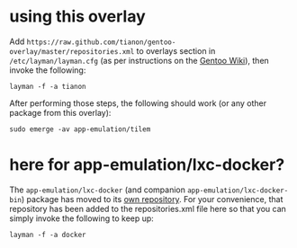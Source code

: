 # using this overlay

Add `https://raw.github.com/tianon/gentoo-overlay/master/repositories.xml` to overlays section in `/etc/layman/layman.cfg` (as per instructions on the [Gentoo Wiki](http://wiki.gentoo.org/wiki/Layman#Adding_custom_overlays)), then invoke the following:

	layman -f -a tianon

After performing those steps, the following should work (or any other package from this overlay):

	sudo emerge -av app-emulation/tilem

# here for app-emulation/lxc-docker?

The `app-emulation/lxc-docker` (and companion `app-emulation/lxc-docker-bin`) package has moved to its [own repository](https://github.com/tianon/docker-overlay).  For your convenience, that repository has been added to the repositories.xml file here so that you can simply invoke the following to keep up:

	layman -f -a docker
